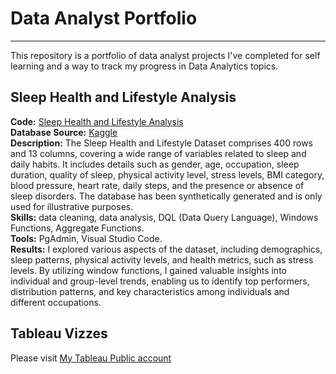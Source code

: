 # Data Analyst Portfolio

---
This repository is a portfolio of data analyst projects I've completed for self learning and a way to track my progress in Data Analytics topics.

Sleep Health and Lifestyle Analysis
---
**Code:** [Sleep Health and Lifestyle Analysis](https://github.com/Prichka/inna-s_portfolio/blob/main/Sleep%20Health%20and%20Lifestyle%20Analysis.pgsql)    
**Database Source:** [Kaggle](https://www.kaggle.com/datasets/uom190346a/sleep-health-and-lifestyle-dataset)    
**Description:** The Sleep Health and Lifestyle Dataset comprises 400 rows and 13 columns, covering a wide range of variables related to sleep and daily habits. It includes details such as gender, age, occupation, sleep duration, quality of sleep, physical activity level, stress levels, BMI category, blood pressure, heart rate, daily steps, and the presence or absence of sleep disorders. The database has been synthetically generated and is only used for illustrative purposes.    
**Skills:** data cleaning, data analysis, DQL (Data Query Language), Windows Functions, Aggregate Functions.    
**Tools:** PgAdmin, Visual Studio Code.    
**Results:** I explored various aspects of the dataset, including demographics, sleep patterns, physical activity levels, and health metrics, such as stress levels. By utilizing window functions, I gained valuable insights into individual and group-level trends, enabling us to identify top performers, distribution patterns, and key characteristics among individuals and different occupations.

Tableau Vizzes
---
Please visit [My Tableau Public account](https://public.tableau.com/app/profile/inna3001) 
